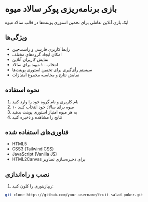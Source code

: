 # بازی برنامه‌ریزی پوکر سالاد میوه

یک بازی آنلاین تعاملی برای تخمین استوری پوینت‌ها در قالب سالاد میوه!

## ویژگی‌ها

- رابط کاربری فارسی و راست‌چین
- امکان ایجاد گروه‌های مختلف
- نمایش کاربران آنلاین
- انتخاب ۱۰ میوه برای سالاد
- سیستم رأی‌گیری برای تخمین استوری پوینت‌ها
- نمایش نتایج و محاسبه مجموع امتیازات

## نحوه استفاده

1. نام کاربری و نام گروه خود را وارد کنید
2. ۱۰ میوه برای سالاد خود انتخاب کنید
3. به هر میوه امتیاز استوری پوینت بدهید
4. نتایج را مشاهده و ذخیره کنید

## فناوری‌های استفاده شده

- HTML5
- CSS3 (Tailwind CSS)
- JavaScript (Vanilla JS)
- HTML2Canvas برای ذخیره‌سازی تصاویر

## نصب و راه‌اندازی

1. ریپازیتوری را کلون کنید:
```bash
git clone https://github.com/your-username/fruit-salad-poker.git